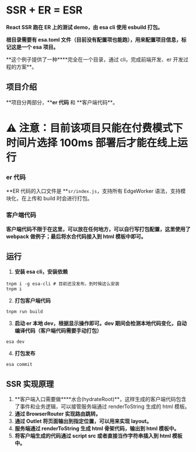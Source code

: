 # SSR + ER = ESR

**React SSR 跑在 ER 上的测试 demo，由 esa cli 使用 esbuild 打包。**

**根目录需要有 esa.toml 文件（目前没有配置项也能跑），用来配置项目信息，标记这是一个 esa 项目。**

**这个例子提供了一种\*\***完全在一个目录，通过 cli，完成前端开发、er 开发过程的方案\*\*。

## 项目介绍

**项目分两部分，\*\***er 代码** 和 **客户端代码\*\*。

# ⚠️ 注意：目前该项目只能在付费模式下时间片选择 100ms 部署后才能在线上运行

### er 代码

**ER 代码的入口文件是 **`sr/index.js`，支持所有 EdgeWorker 语法，支持模块化，在上传和 build 时会进行打包。

### 客户端代码

**客户端代码不限于在这里，可以放在任何地方，可以自行写打包配置，这里使用了 webpack 做例子；最后将水合代码接入到 html 模板中即可。**

## 运行

1. **安装 esa cli，安装依赖**

```
tnpm i -g esa-cli # 目前还没发布，到时候这么安装
tnpm i
```

2. **打包客户端代码**

```
tnpm run build
```

3. **启动 er 本地 dev，根据显示操作即可。dev 期间会检测本地代码变化，自动编译代码（客户端代码需要手动打包）**

```
esa dev
```

4. **打包发布**

```
esa commit
```

## SSR 实现原理

1. **客户端入口需要做\*\***水合(hydrateRoot)\*\*，这样生成的客户端代码包含了事件和业务逻辑，可以接管服务端通过 renderToString 生成的 html 模板。
2. **通过 BrowserRouter 实现路由跳转。**
3. **通过 Outlet 将页面输出到指定位置，可以用来实现 layout。**
4. **服务端通过 renderToString 生成 html 骨架代码，输出到 html 模板中。**
5. **将客户端生成的代码通过 script src 或者直接当作字符串插入到 html 模板中。**
